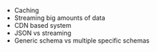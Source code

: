 - Caching
- Streaming big amounts of data
- CDN based system
- JSON vs streaming
- Generic schema vs multiple specific schemas

